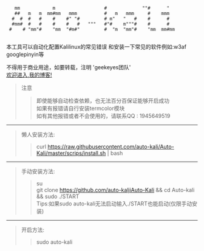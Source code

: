 ```
   mm            m                  #             ""#      "   
   ##   m   m  mm#mm   mmm          #   m   mmm     #    mmm   
  #  #  #   #    #    #" "#         # m"   "   #    #      #   
  #mm#  #   #    #    #   #   """   #"#    m"""#    #      #   
 #    # "mm"#    "mm  "#m#"         #  "m  "mm"#    "mm  mm#mm 
 
```

本工具可以自动化配置Kalilinux的常见错误 和安装一下常见的软件例如:w3af googlepinyin等<br>

不得用于商业用途，如要转载，注明 'geekeyes团队'<br>
[欢迎进入,我的博客!](http://107.175.60.226)<br>
> 注意<br>
> > 即使能够自动检查依赖，也无法百分百保证能够开启成功<br>
> > 如果有报错请自行安装termcolor模块<br>
> >如有其他报错或者不会使用的，请联系QQ : 1945649519<br>

--------------------------

> 懒人安装方法:<br>
> > curl https://raw.githubusercontent.com/auto-kali/Auto-Kali/master/scrips/install.sh | bash<br>

--------------------------

> 手动安装方法:<br>
> > su<br>
> > git clone https://github.com/auto-kaljiAuto-Kali && cd Auto-kali && sudo ./START<br>
> > Tips:如果sudo auto-kali无法启动输入./START也能启动(仅限手动安装)

--------------------------

> 开启方法: <br>
> >sudo auto-kali<br>

